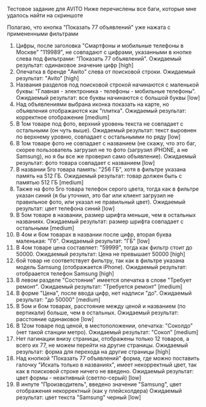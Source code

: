 Тестовое задание для AVITO
Ниже перечислены все баги, которые мне удалось найти на скриншоте

Полагаю, что кнопка "Показать 77 объявлений" уже нажата с примененными фильтрами

1. Цифры, после заголовка "Смартфоны и мобильные телефоны в Москве" "119989", не совпадают с цифрами,
   указанными в кнопке слева под фильтрами: "Показать 77 объявлений". Ожидаемый результат: одинаковое значение 
   цифр [high]
2. Опечатка в бренде "Awito" слева от поисковой строки. Ожидаемый результат: "Avito" [high]
3. Названия разделов под поисковой строкой начинаются с маленькой буквы: "Главная - электроника - телефоны -
   мобильные телефоны". Ожидаемый результат: все буквы начинаются с большой буквы [low]
4. Над объявлениями выбрана иконка показать на карте, но объявления отображаются как "плитка". 
   Ожидаемый результат: корректное отображение [medium]
5. В 1ом товаре под фото, верхний уровень текста не совпадает с остальными (он чуть выше). 
   Ожидаемый результат: текст выровнен по верхнему уровню, совпадает с остальнымми по ряду [low]
6. В 1ом товаре фото не совпадает с названием (не скажу, что это баг, скорее пользователь загрузил не то 
   фото (загрузил iPHONE, а не Samsung), но я бы все же проверил само объявление).
   Ожидаемый результат: фото товара совпадает с названием [low]
7. В названии 5го товара память: "256 ГБ", хотя в фильтре указана память на 512 ГБ.
   Ожидаемый результат: товар должен быть с памятью 512 ГБ [medium]
8. Также на фото 5го товара телефон серого цвета, тогда как в фильтре указан синий (я бы уточнил, это баг
   или клиент загрузил не правильное фото, или указал не правильный цвет). Ожидаемый результат: цвет 
   телефона синий [low]
9. В 5ом товаре в названии, размер шрифта меньше, чем в остальных названиях.
   Ожидаемый результат: размер шрифта совпадает с остальными [medium]
10. В 4ом и 6ом товарах в названии после цифр, вторая буква маленькая: "Гб". 
    Ожидаемый результат: "ГБ" [low]
11. В 4ом товаре цена составляет: "59999", тогда как фильтр стоит до 50000.
    Ожидаемый результат: Цена не превышает 50000 [high]
12. 6ой товар не соответствует фильтру, так как в фильтре указана модель Samsung (отображается iPhone).
    Ожидаемый результат: отобраается телефон Samsung [high]
13. В левом разделе "Состояние" имеется опечатка в слове "Требует ремонт".
    Ожидаемый результат: "Требуется ремонт" [medium]
14. В форме "Цена", после ввода цифр, нет надписи "до". Ожидаемый результат: "до 50000" [medium]
15. В 5ом и 6ом товарах, расстояние между ценой и названием (по вертикали) больше, чем в остальных.
    Ожидаемый результат: расстояние одинаковое [low]
16. В 12ом товаре под ценой, в местоположении, опечатка: "Соколдо" (нет такой станции метро).
    Ожидаемый результат: "Сокол" [medium]
17. Нет пагинации внизу страницы, отображены только 12 товаров, а всего их 77, не можем перейти на
    другие страницы. Ожидаемый результат: форма для перехода на другие страницы [high]
18. Над кнопкой "Показать 77 объявлений" форма, где можно поставить галочку "Искать только в названиях", 
    имеет некорректный цвет, так как в поисковой строке ничего не введено. 
    Ожидаемый результат: цвет формы - неактивный (светло-серый) [low]
19. В инпуте "Производитель", введено значение "Samsung", цвет отображения некорректный (как у плейсхолдера) 
    Ожидаемый результат: цвет текста "Samsung" черный [low]